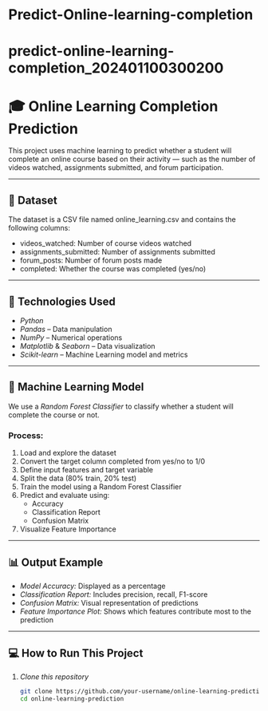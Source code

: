 # Predict-Online-learning-completion

# predict-online-learning-completion_202401100300200
 # 🎓 Online Learning Completion Prediction
 
 This project uses machine learning to predict whether a student will complete an online course based on their activity — such as the number of videos watched, assignments submitted, and forum participation.
 
 ---
 
 ## 📁 Dataset
 
 The dataset is a CSV file named online_learning.csv and contains the following columns:
 
 - videos_watched: Number of course videos watched
 - assignments_submitted: Number of assignments submitted
 - forum_posts: Number of forum posts made
 - completed: Whether the course was completed (yes/no)
 
 ---
 
 ## 🚀 Technologies Used
 
 - *Python*
 - *Pandas* – Data manipulation
 - *NumPy* – Numerical operations
 - *Matplotlib* & *Seaborn* – Data visualization
 - *Scikit-learn* – Machine Learning model and metrics
 
 ---
 
 ## 🧠 Machine Learning Model
 
 We use a *Random Forest Classifier* to classify whether a student will complete the course or not.
 
 ### Process:
 
 1. Load and explore the dataset
 2. Convert the target column completed from yes/no to 1/0
 3. Define input features and target variable
 4. Split the data (80% train, 20% test)
 5. Train the model using a Random Forest Classifier
 6. Predict and evaluate using:
    - Accuracy
    - Classification Report
    - Confusion Matrix
 7. Visualize Feature Importance
 
 ---
 
 ## 📊 Output Example
 
 - *Model Accuracy:* Displayed as a percentage
 - *Classification Report:* Includes precision, recall, F1-score
 - *Confusion Matrix:* Visual representation of predictions
 - *Feature Importance Plot:* Shows which features contribute most to the prediction
 
 ---
 
 ## 💻 How to Run This Project
 
 1. *Clone this repository*  
    ```bash
    git clone https://github.com/your-username/online-learning-prediction.git
    cd online-learning-prediction
